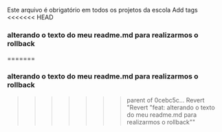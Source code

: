 Este arquivo é obrigatório em todos os projetos da escola
Add tags
<<<<<<< HEAD
### alterando o texto do meu readme.md para realizarmos o rollback
=======
### alterando o texto do meu readme.md para realizarmos o rollback 
>>>>>>> parent of 0cebc5c... Revert "Revert "feat: alterando o texto do meu readme.md para realizarmos o rollback""

